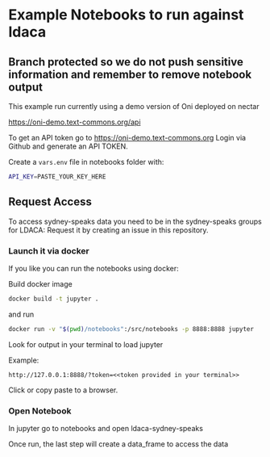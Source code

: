 # Example Notebooks to run against ldaca

## Branch protected so we do not push sensitive information and remember to remove notebook output

This example run currently using a demo version of Oni deployed on nectar

https://oni-demo.text-commons.org/api

To get an API token go to https://oni-demo.text-commons.org Login via Github and generate an API TOKEN.

Create a `vars.env` file in notebooks folder with:

```bash
API_KEY=PASTE_YOUR_KEY_HERE
```

## Request Access

To access sydney-speaks data you need to be in the sydney-speaks groups for LDACA: Request it by creating an issue in this repository. 


### Launch it via docker

If you like you can run the notebooks using docker:

Build docker image

```bash
docker build -t jupyter .
```

and run

```bash
docker run -v "$(pwd)/notebooks":/src/notebooks -p 8888:8888 jupyter
```

Look for output in your terminal to load jupyter

Example:
```
http://127.0.0.1:8888/?token=<<token provided in your terminal>>
```

Click or copy paste to a browser.

### Open Notebook

In jupyter go to notebooks and open ldaca-sydney-speaks

Once run, the last step will create a data_frame to access the data